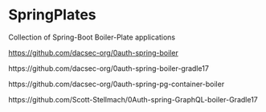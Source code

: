 # SpringPlates
Collection of Spring-Boot Boiler-Plate applications

https://github.com/dacsec-org/0auth-spring-boiler
<p>
https://github.com/dacsec-org/0auth-spring-boiler-gradle17
<p>
https://github.com/dacsec-org/0auth-spring-pg-container-boiler
<p>
https://github.com/Scott-Stellmach/0Auth-spring-GraphQL-boiler-Gradle17
